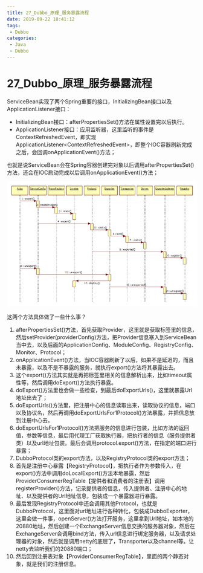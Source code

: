 ```yaml
---
title: 27_Dubbo_原理_服务暴露流程
date: 2019-09-22 18:41:12
tags: 
 - Dubbo
categories:
 - Java
 - Dubbo
---
```


# 27_Dubbo\_原理_服务暴露流程

ServiceBean实现了两个Spring重要的接口，InitializingBean接口以及ApplicationListener接口：

- InitializingBean接口：afterPropertiesSet()方法在属性设置完以后执行。
- ApplicationListener接口：应用监听器，这里监听的事件是ContextRefreshedEvent，即实现ApplicationListener\<ContextRefreshedEvent>，即整个IOC容器刷新完成之后，会回调onApplicationEvent()方法；

也就是说ServiceBean会在Spring容器创建完对象以后调用afterPropertiesSet()方法，还会在IOC启动完成以后调用onApplicationEvent()方法；

![/dev-guide/images/dubbo-export.jpg](27_Dubbo_%E5%8E%9F%E7%90%86_%E6%9C%8D%E5%8A%A1%E6%9A%B4%E9%9C%B2%E6%B5%81%E7%A8%8B/dubbo-export.jpg)

这两个方法具体做了一些什么事？

1. afterPropertiesSet()方法，首先获取Provider，这里就是获取标签里的信息，然后setProvider(providerConfig)方法，把Provider信息塞入到ServiceBean当中去，以及后面的ApplicationConfig、ModuleConfig、RegistryConfig、Monitor、Protocol；
2. onApplicationEvent()方法，当IOC容器刷新了以后，如果不是延迟的，而且未暴露，以及不是不暴露的服务，就执行export()方法将其暴露出去。
3. 这个export()方法其实就是再把标签里相关的信息解析出来，比如timeout属性等，然后调用doExport()方法执行暴露。
4. doExport()方法里也会做一些检查，到最后doExportUrls()，这里就暴露Url地址出去了；
5. doExportUrls()方法里，把注册中心的信息读取出来，读取协议的信息，端口以及协议名，然后再调用doExportUrlsFor1Protocol()方法暴露，并把信息放到注册中心去。
6. doExportUrlsFor1Protocol()方法把服务的信息进行包装，比如方法的返回值，参数等信息，最后用代理工厂获取执行器，把执行者的信息（服务提供者类）以及url地址包装。最后会调用protocol.export()方法，在指定的端口进行暴露；
7. DubboProtocol类的export方法，以及RegistryProtocol类的export方法；
8. 首先是注册中心暴露【RegistryProtocol】，把执行者作为参数传入，在export()方法中调用doLocalExport()方法本地暴露，然后ProviderConsumerRegTable【提供者和消费者的注册表】调用registerProvider()方法，记录提供者的信息，传入提供者、注册中心的地址、以及提供者的Url地址信息，包装成一个暴露器进行暴露。
9. 最后发现RegistryProtocol中还会调用其他Protocol，也就是DubboProtocol，这里面对url地址进行各种转化，包装成DubboExporter，这里会做一件事，openServer()方法打开服务，这里拿到Url地址，如本地的20880地址，然后创建一个ExchangeServer信息交换的服务器对象，然后在ExchangeServer会调用bind方法，传入url信息进行绑定服务器，以及请求处理器的对象，然后就是调用netty的底层了，Transporter以及channel等。让netty去监听我们的20880端口；
10. 然后回到注册表对象【ProviderConsumerRegTable】，里面的两个静态对象，就是我们的注册信息。

